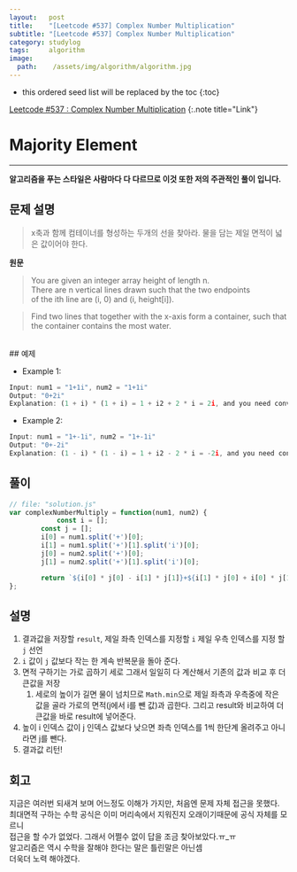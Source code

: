 ```yaml
---
layout:   post
title:    "[Leetcode #537] Complex Number Multiplication"
subtitle: "[Leetcode #537] Complex Number Multiplication"
category: studylog
tags:     algorithm
image:
  path:    /assets/img/algorithm/algorithm.jpg
---
```


[Leetcode #537 : Complex Number Multiplication]:https://leetcode.com/problems/complex-number-multiplication/

<!--more-->
* this ordered seed list will be replaced by the toc
{:toc}  

[Leetcode #537 : Complex Number Multiplication]
{:.note title="Link"}  

# Majority Element  
---  
__알고리즘을 푸는 스타일은 사람마다 다 다르므로 이것 또한 저의 주관적인 풀이 입니다.__  

## 문제 설명  
>x축과 함께 컴테이너를 형성하는 두개의 선을 찾아라.
>물을 담는 제일 면적이 넓은 값이어야 한다.

__원문__
>You are given an integer array height of length n.  
>There are n vertical lines drawn such that the two endpoints  
>of the ith line are (i, 0) and (i, height[i]). 

>Find two lines that together with the x-axis form a container, 
>such that the container contains the most water.

<br>  
## 예제  

* Example 1:
```js
Input: num1 = "1+1i", num2 = "1+1i"
Output: "0+2i"
Explanation: (1 + i) * (1 + i) = 1 + i2 + 2 * i = 2i, and you need convert it to the form of 0+2i.
```  

* Example 2:
```js
Input: num1 = "1+-1i", num2 = "1+-1i"
Output: "0+-2i"
Explanation: (1 - i) * (1 - i) = 1 + i2 - 2 * i = -2i, and you need convert it to the form of 0+-2i.
```  


## 풀이  

```js
// file: "solution.js"
var complexNumberMultiply = function(num1, num2) {
            const i = [];
        const j = [];
        i[0] = num1.split('+')[0];
        i[1] = num1.split('+')[1].split('i')[0];
        j[0] = num2.split('+')[0];
        j[1] = num2.split('+')[1].split('i')[0];

        return `${i[0] * j[0] - i[1] * j[1]}+${i[1] * j[0] + i[0] * j[1]}i`;
};
```

## 설명  

1. 결과값을 저장할 `result`, 제일 좌측 인덱스를 지정할 `i` 제일 우측 인덱스를 지정 할 `j` 선언  
2. `i` 값이 `j` 값보다 작는 한 계속 반복문을 돌아 준다.  
3. 면적 구하기는 가로 곱하기 세로 그래서 일일히 다 계산해서 기존의 값과 비교 후 더 큰값을 저장  
   1. 세로의 높이가 길면 물이 넘치므로 `Math.min`으로 제일 좌측과 우측중에 작은 값을 골라
   가로의 면적(j에서 i를 뺀 값)과 곱한다. 그리고 result와 비교하여 더 큰값을 바로 result에 넣어준다.  
4. 높이 i 인덱스 값이 j 인덱스 값보다 낮으면 좌측 인덱스를 1씩 한단계 올려주고 아니라면 j를 뺀다.  
5. 결과값 리턴!  


## 회고  

지금은 여러번 되새겨 보며 어느정도 이해가 가지만, 처음엔 문제 자체 접근을 못했다.  
최대면적 구하는 수학 공식은 이미 머리속에서 지워진지 오래이기때문에 공식 자체를 모르니  
접근을 할 수가 없었다. 그래서 어쩔수 없이 답을 조금 찾아보았다.ㅠ_ㅠ  
알고리즘은 역시 수학을 잘해야 한다는 말은 틀린말은 아닌셈  
더욱더 노력 해야겠다.
